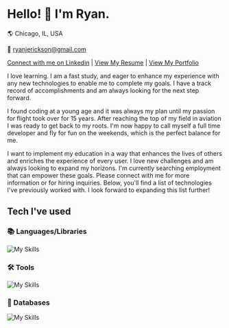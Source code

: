 # Hello! 👋 I'm Ryan.

🌎 Chicago, IL, USA

📧 ryanjerickson@gmail.com

[Connect with me on Linkedin](https://www.linkedin.com/in/ryan-erickson-dev/) | [View My Resume](https://ryanerickson.netlify.app/RyanEricksonResume.pdf) | [View My Portfolio](https://ryanerickson.netlify.app/)

I love learning. I am a fast study, and eager to enhance my experience with any new technologies to enable me to complete my goals. I have a track record of accomplishments and am always looking for the next step forward.

I found coding at a young age and it was always my plan until my passion for flight took over for 15 years. After reaching the top of my field in aviation I was ready to get back to my roots. I'm now happy to call myself a full time developer and fly for fun on the weekends, which is the perfect balance for me.

I want to implement my education in a way that enhances the lives of others and enriches the experience of every user. I love new challenges and am always looking to expand my horizons. I'm currently searching employment that can empower these goals. Please connect with me for more information or for hiring inquiries. Below, you'll find a list of technologies I've previously worked with. I look forward to expanding this list further!


## Tech I've used
### 📚 Languages/Libraries
![My Skills](https://skillicons.dev/icons?i=js,react,redux,html,css,py,nodejs,flask,express)
### 🛠 Tools
![My Skills](https://skillicons.dev/icons?i=github,postman,netlify,vscode)
### 💾 Databases
![My Skills](https://skillicons.dev/icons?i=sqlite,postgres,graphql)
